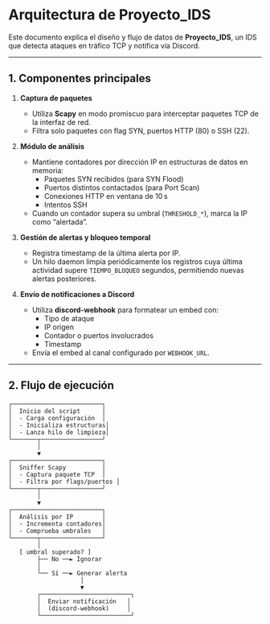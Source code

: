 # Arquitectura de Proyecto_IDS

Este documento explica el diseño y flujo de datos de **Proyecto_IDS**, un IDS que detecta ataques en tráfico TCP y notifica vía Discord.

---

## 1. Componentes principales

1. **Captura de paquetes**  
   - Utiliza **Scapy** en modo promiscuo para interceptar paquetes TCP de la interfaz de red.  
   - Filtra solo paquetes con flag SYN, puertos HTTP (80) o SSH (22).

2. **Módulo de análisis**  
   - Mantiene contadores por dirección IP en estructuras de datos en memoria:  
     - Paquetes SYN recibidos (para SYN Flood)  
     - Puertos distintos contactados (para Port Scan)  
     - Conexiones HTTP en ventana de 10 s  
     - Intentos SSH  
   - Cuando un contador supera su umbral (`THRESHOLD_*`), marca la IP como “alertada”.

3. **Gestión de alertas y bloqueo temporal**  
   - Registra timestamp de la última alerta por IP.  
   - Un hilo daemon limpia periódicamente los registros cuya última actividad supere `TIEMPO_BLOQUEO` segundos, permitiendo nuevas alertas posteriores.

4. **Envío de notificaciones a Discord**  
   - Utiliza **discord-webhook** para formatear un embed con:  
     - Tipo de ataque  
     - IP origen  
     - Contador o puertos involucrados  
     - Timestamp  
   - Envía el embed al canal configurado por `WEBHOOK_URL`.

---

## 2. Flujo de ejecución

```text
┌─────────────────────────┐
│  Inicio del script      │
│  - Carga configuración  │
│  - Inicializa estructuras│
│  - Lanza hilo de limpieza│
└───────┬─────────────────┘
        │
        ▼
┌─────────────────────────┐
│  Sniffer Scapy          │
│  - Captura paquete TCP  │
│  - Filtra por flags/puertos │
└───────┬─────────────────┘
        │
        ▼
┌─────────────────────────┐
│  Análisis por IP        │
│  - Incrementa contadores│
│  - Comprueba umbrales   │
└───────┬─────────────────┘
        │
   [ umbral superado? ]
        ├── No ──► Ignorar
        │
        └── Sí ──► Generar alerta
                    │
                    ▼
        ┌─────────────────────────┐
        │  Enviar notificación   │
        │  (discord-webhook)     │
        └─────────────────────────┘
